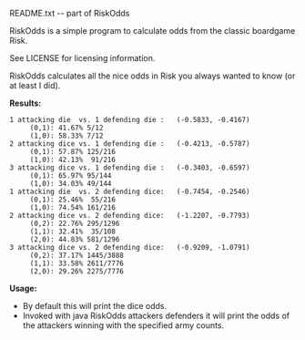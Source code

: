 README.txt -- part of RiskOdds

RiskOdds is a simple program to calculate odds from the classic boardgame Risk.

See LICENSE for licensing information.

RiskOdds calculates all the nice odds in Risk you always wanted to know (or at
least I did).

**Results:**
```
1 attacking die  vs. 1 defending die :   (-0.5833, -0.4167) 
     (0,1): 41.67% 5/12     
     (1,0): 58.33% 7/12     
2 attacking dice vs. 1 defending die :   (-0.4213, -0.5787)
     (0,1): 57.87% 125/216
     (1,0): 42.13%  91/216
3 attacking dice vs. 1 defending die :   (-0.3403, -0.6597)
     (0,1): 65.97% 95/144
     (1,0): 34.03% 49/144
1 attacking die  vs. 2 defending dice:   (-0.7454, -0.2546)
     (0,1): 25.46%  55/216
     (1,0): 74.54% 161/216
2 attacking dice vs. 2 defending dice:   (-1.2207, -0.7793)
     (0,2): 22.76% 295/1296
     (1,1): 32.41%  35/108
     (2,0): 44.83% 581/1296
3 attacking dice vs. 2 defending dice:   (-0.9209, -1.0791)
     (0,2): 37.17% 1445/3888
     (1,1): 33.58% 2611/7776
     (2,0): 29.26% 2275/7776
```

**Usage:**
- By default this will print the dice odds.
- Invoked with java RiskOdds attackers defenders it will print the odds of
  the attackers winning with the specified army counts.
